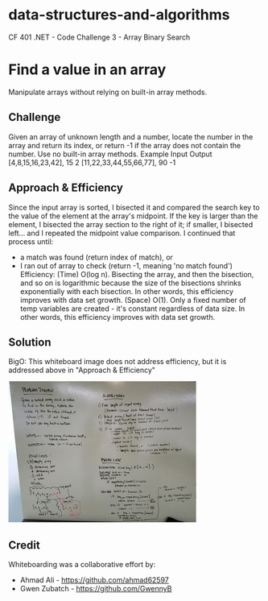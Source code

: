 # data-structures-and-algorithms
CF 401 .NET - Code Challenge 3 - Array Binary Search

# Find a value in an array
Manipulate arrays without relying on built-in array methods.

## Challenge
Given an array of unknown length and a number, locate the number in the array and return its index, or return -1 if the array does not contain the number. Use no built-in array methods.
Example
Input                      Output
[4,8,15,16,23,42], 15	        2
[11,22,33,44,55,66,77], 90	 -1

## Approach & Efficiency
Since the input array is sorted, I bisected it and compared the search key to the value of the element at the array's midpoint. If the key is larger than the element, I bisected the array section to the right of it; if smaller, I bisected left... and I repeated the midpoint value comparison. I continued that process until:
 - a match was found (return index of match), or
 - I ran out of array to check (return -1, meaning 'no match found')
Efficiency:
(Time) O(log n). Bisecting the array, and then the bisection, and so on is logarithmic because the size of the bisections shrinks exponentially with each bisection. In other words, this efficiency improves with data set growth.
(Space) O(1). Only a fixed number of temp variables are created - it's constant regardless of data size. In other words, this efficiency improves with data set growth.

## Solution
BigO: This whiteboard image does not address efficiency, but it is addressed above in "Approach & Efficiency"

![whiteboard](assets/array_binary_search.jpg)

## Credit
Whiteboarding was a collaborative effort by:
 - Ahmad Ali - https://github.com/ahmad62597
 - Gwen Zubatch - https://github.com/GwennyB
